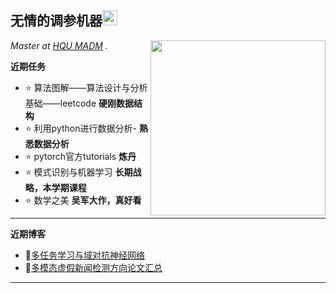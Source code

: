 <h2>无情的调参机器<img src="https://github.githubassets.com/images/mona-whisper.gif" height="24" /></h2>
<img align='right' src="https://media.giphy.com/media/836HiJc7pgzy8iNXCn/giphy.gif" width="280" />
<p><em>Master at <a href="https://afi.team/team/">HQU MADM</a> . </em>
  
**近期任务**

- ⭐ 算法图解——算法设计与分析基础——leetcode **硬刚数据结构**
- ⭐ 利用python进行数据分析- **熟悉数据分析**
- ⭐ pytorch官方tutorials **炼丹**
- ⭐ 模式识别与机器学习 **长期战略，本学期课程**
- ⭐ 数学之美 **吴军大作，真好看**
-------

**近期博客**
<!-- BLOG-POST-LIST:START -->
- 📕[多任务学习与域对抗神经网络](https://crushr.github.io/2021/11/05/%E5%A4%9A%E4%BB%BB%E5%8A%A1%E5%AD%A6%E4%B9%A0%E4%B8%8E%E5%9F%9F%E5%AF%B9%E6%8A%97%E7%A5%9E%E7%BB%8F%E7%BD%91%E7%BB%9C/)
- 📕[多模态虚假新闻检测方向论文汇总](https://crushr.github.io/2021/11/03/%E5%A4%9A%E6%A8%A1%E6%80%81%E8%99%9A%E5%81%87%E6%96%B0%E9%97%BB%E6%A3%80%E6%B5%8B%E6%96%B9%E5%90%91%E8%AE%BA%E6%96%87%E6%96%B9%E6%B3%95%E5%92%8C%E6%A8%A1%E5%9E%8B/)
<!-- BLOG-POST-LIST:END -->

-------

